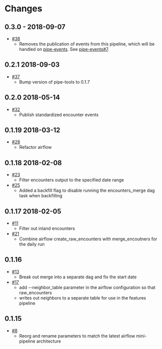 Changes
=======


0.3.0 - 2018-09-07
------------------

* [#38](https://github.com/GlobalFishingWatch/encounters_pipeline/pull/38)
  * Removes the publication of events from this pipeline, which will be handled on [pipe-events](https://github.com/globalfishingwatch/pipe-events). See [pipe-events#7](https://github.com/GlobalFishingWatch/pipe-events/pull/7).


0.2.1 2018-09-03
-----------------

* [#37](https://github.com/GlobalFishingWatch/encounters_pipeline/pull/37)
  * Bump version of pipe-tools to 0.1.7


0.2.0 2018-05-14
-----------------

* [#32](https://github.com/GlobalFishingWatch/encounters_pipeline/pull/32)
  * Publish standardized encounter events


0.1.19 2018-03-12
-----------------

* [#28](https://github.com/GlobalFishingWatch/encounters_pipeline/pull/28)
  * Refactor airflow


0.1.18 2018-02-08
-----------------

* [#23](https://github.com/GlobalFishingWatch/encounters_pipeline/pull/23)
  * Filter encounters output to the specified date range
* [#25](https://github.com/GlobalFishingWatch/encounters_pipeline/pull/25)
  * Added a backfill flag to disable running the encounters_merge dag task when backfilling


0.1.17 2018-02-05
-----------------

* [#11](https://github.com/GlobalFishingWatch/encounters_pipeline/pull/11)
  * Filter out inland encounters
* [#21](https://github.com/GlobalFishingWatch/encounters_pipeline/pull/21)
  * Combine airflow create_raw_encounters with merge_encoutners for the daily run


0.1.16
------

* [#13](https://github.com/GlobalFishingWatch/encounters_pipeline/pull/13)
  * Break out merge into a separate dag and fix the start date
* [#17](https://github.com/GlobalFishingWatch/encounters_pipeline/pull/17)
  * add --neighbor_table parameter in the airflow configuration so that raw_encounters
  * writes out neighbors to a separate table for use in the features pipeline


0.1.15
------

* [#8](https://github.com/GlobalFishingWatch/encounters_pipeline/pull/8)
  * Reorg and rename parameters to match the latest airflow mini-pipeline architecture
